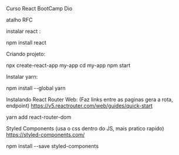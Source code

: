 Curso React BootCamp Dio

atalho RFC

instalar react : 

npm install react

Criando projeto:

npx create-react-app my-app
cd my-app
npm start

Instalar yarn:

npm install --global yarn

Instalando React Router Web: (Faz links entre as paginas gera a rota, endpoint)
https://v5.reactrouter.com/web/guides/quick-start

yarn add react-router-dom

Styled Components (usa o css dentro do JS, mais pratico rapido)
https://styled-components.com/

npm install --save styled-components



